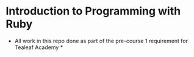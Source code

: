 # Introduction to Programming with Ruby

* All work in this repo done as part of the pre-course 1 requirement
  for Tealeaf Academy *
